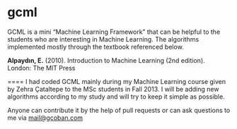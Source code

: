 gcml
====

GCML is a mini “Machine Learning Framework” that can be helpful to the students who are interesting in Machine Learning. The algorithms implemented mostly through the textbook referenced below.

**Alpaydın, E.** (2010). Introduction to Machine Learning (2nd edition). London: The MIT Press

====
I had coded GCML mainly during my Machine Learning course given by Zehra Çataltepe to the MSc students in Fall 2013. I will be adding new algorithms according to my study and will try to keep it simple as possible.

Anyone can contribute it by the help of pull requests or can ask questions to me via mail@gcoban.com

